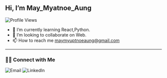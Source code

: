<h2> Hi, I’m May_Myatnoe_Aung</h2>

![Profile Views](https://komarev.com/ghpvc/?username=may-myat-noe-aung&color=orange)

- 🌱  I’m currently learning React,Python.
- 👯 I’m looking to collaborate on Web.
- 📫 How to reach me maymyuptnoeaung@gmail.com

****

<h3 >🤝🏻  Connect with Me</h3>
<p>
  <a href="mailto:maymyuptnoeaung@gmail.com" target="_blank" style="text-decoration: none;">
    <img src="https://img.shields.io/badge/Email-D14836?style=for-the-badge&logo=gmail&logoColor=white" alt="Email">
  </a>
  <a href="https://www.linkedin.com/in/may-myupt-noe-aung-a43b1a2b7" target="_blank" style="text-decoration: none;">
    <img src="https://img.shields.io/badge/LinkedIn-0077B5?style=for-the-badge&logo=linkedin&logoColor=white" alt="LinkedIn">
  </a>

</p>



